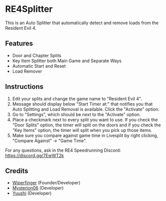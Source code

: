 # RE4Splitter
This is an Auto Splitter that automatically detect and remove loads from the Resident Evil 4.

## Features
  * Door and Chapter Splits
  * Key Item Splitter both Main Game and Separate Ways
  * Automatic Start and Reset
  * Load Remover

## Instructions
1. Edit your splits and change the game name to "Resident Evil 4".
2. Message should display below "Start Timer at:" that notifies you that Auto Splitting and Load Removal is available.
Click the "Activate" option.
3. Go to "Settings", which should be next to the "Activate" option.
4. Place a checkmark next to every split you want to use.
If you check the "Door Splits" option, the timer will split on the doors and if you check the "Key Items" option, the timer will split when you pick up those items.
5. Make sure you compare against game time in Livesplit by right clicking, "Compare Against" -> "Game Time".

For any questions, ask in the RE4 Speedrunning Discord: https://discord.gg/7EwWT2k

## Credits
  * [Wiperfinger](https://github.com/Wipe) (Founder/Developer)
  * [Mysterion06](https://github.com/Mysterion06) (Developer)
  * [Yuushi](https://github.com/yuushiGit) (Developer)
